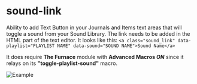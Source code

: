 # sound-link
Ability to add Text Button in your Journals and Items text areas that will toggle a sound from your Sound Library.
The link needs to be added in the HTML part of the text editor. 
It looks like this:
```<a class="sound_link" data-playlist="PLAYLIST NAME" data-sound="SOUND NAME">Sound Name</a>```

It does require **The Furnace** module with **Advanced Macros *ON*** since it relays on its **"toggle-playlist-sound"** macro.

![Example](https://raw.githubusercontent.com/superseva/sound-link/master/sound-link-example.jpg)
